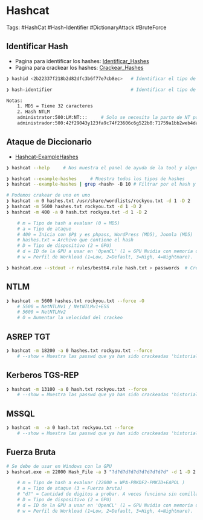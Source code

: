 # Hashcat

Tags: #HashCat #Hash-Identifier #DictionaryAttack #BruteForce 

## Identificar Hash

* Pagina para identificar los hashes: [Identificar_Hashes](https://hashes.com/en/tools/hash_identifier) 
* Pagina para crackear los hashes: [Crackear_Hashes](https://crackstation.net/)

```bash
❯ hashid <2b22337f218b2d82dfc3b6f77e7cb8ec>   # Identificar el tipo de hash 

❯ hash-identifier                             # Identificar el tipo de hash

Notas:
	1. MD5 = Tiene 32 caracteres
	2. Hash NTLM
	administrator:500:LM:NT:::     # Solo se necesita la parte de NT para crackear la password
	administrador:500:42f29043y123fa9c74f23606c6g522b0:71759a1bb2web4da43e676d6b7190711:::
```

## Ataque de Diccionario 

* [Hashcat-ExampleHashes](https://hashcat.net/wiki/doku.php?id=example_hashes)

```bash
❯ hashcat --help     # Nos muestra el panel de ayuda de la tool y algunos ejemplos

❯ hashcat --example-hashes     # Muestra todos los tipos de hashes 
❯ hashcat --example-hashes | grep <hash> -B 10 # Filtrar por el hash y leer las 10 lineas de arriba

# Podemos crakear de uno en uno
❯ hashcat -m 0 hashes.txt /usr/share/wordlists/rockyou.txt -d 1 -D 2
❯ hashcat -m 5600 hashes.txt rockyou.txt -d 1 -D 2
❯ hashcat -m 400 -a 0 hash.txt rockyou.txt -d 1 -D 2

	# m = Tipo de hash a evaluar (0 = MD5)
	# a = Tipo de ataque  
	# 400 = Inicia con $P$ y es phpass, WordPress (MD5), Joomla (MD5)
	# hashes.txt = Archivo que contiene el hash
	# D = Tipo de dispositivo (2 = GPU)
	# d = ID de la GPU a usar en 'OpenCL' (1 = GPU Nvidia con memoria de 8064 MB). Varia en cada maquina 
	# w = Perfil de Workload (1=Low, 2=Default, 3=High, 4=Nightmare).
```

```bash
❯ hashcat.exe --stdout -r rules/best64.rule hash.txt > passwords  # Crear un diccionario con las variantes de la password almacenada en el archivo hash.txt 
```

## NTLM 

```bash 
❯ hashcat -m 5600 hashes.txt rockyou.txt --force -O          
	# 5500 = NetNTLMv1 / NetNTLMv1+ESS
	# 5600 = NetNTLMv2 
	# O = Aumentar la velocidad del crackeo
```

## ASREP TGT

```bash 
❯ hashcat -m 18200 -a 0 hashes.txt rockyou.txt --force
	# --show = Muestra las passwd que ya han sido crackeadas 'historial'
```

## Kerberos TGS-REP 

```bash 
❯ hashcat -m 13100 -a 0 hash.txt rockyou.txt --force 
	# --show = Muestra las passwd que ya han sido crackeadas 'historial'
```

## MSSQL

```bash 
❯ hashcat -m  -a 0 hash.txt rockyou.txt --force 
	# --show = Muestra las passwd que ya han sido crackeadas 'historial'
```

## Fuerza Bruta

```bash 
# Se debe de usar en Windows con la GPU 
❯ hashcat.exe -m 22000 Hash_File -a 3 "?d?d?d?d?d?d?d?d?d?d" -d 1 -D 2 -w 3

	# m = Tipo de hash a evaluar (22000 = WPA-PBKDF2-PMKID+EAPOL )
	# a = Tipo de ataque (3 = Fuerza bruta)
	# "d?" = Cantidad de digitos a probar. A veces funciona sin comillas 
	# D = Tipo de dispositivo (2 = GPU)
	# d = ID de la GPU a usar en 'OpenCL' (1 = GPU Nvidia con memoria de 8064 MB). Varia en cada maquina 
	# w = Perfil de Workload (1=Low, 2=Default, 3=High, 4=Nightmare). 
```